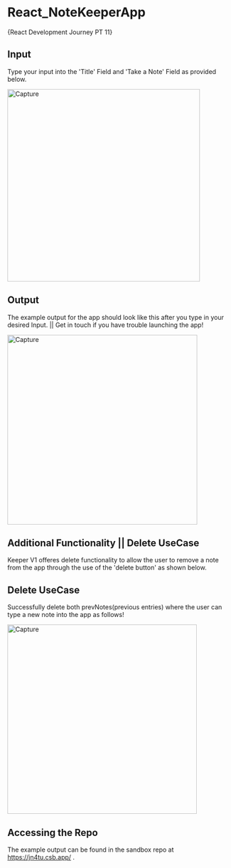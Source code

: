 # React_NoteKeeperApp
{React Development Journey PT 11}

## Input

Type your input into the 'Title' Field and 'Take a Note' Field as provided below. 

<img width="433" alt="Capture" src="https://user-images.githubusercontent.com/91548582/143617026-a4b18be5-e63d-464c-9b12-5d5590ec9041.PNG">

## Output

The example output for the app should look like this after you type in your desired Input. || Get in touch if you have trouble launching the app!

<img width="427" alt="Capture" src="https://user-images.githubusercontent.com/91548582/143617151-3ee9d23a-d100-417a-a94a-17568b42f59c.PNG">

## Additional Functionality || Delete UseCase

Keeper V1 offeres delete functionality to allow the user to remove a note from the app through the use of the 'delete button' as shown below.

## Delete UseCase

Successfully delete both prevNotes(previous entries) where the user can type a new note into the app as follows!

<img width="426" alt="Capture" src="https://user-images.githubusercontent.com/91548582/143617428-1599367f-334f-4dac-ab28-87510116865d.PNG">


## Accessing the Repo

The example output can be found in the sandbox repo at https://jn4tu.csb.app/ .
